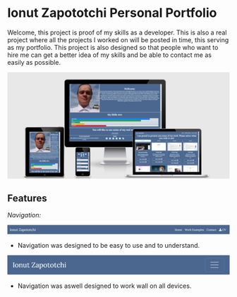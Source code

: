 # Ionut Zapototchi Personal Portfolio

Welcome, this project is proof of my skills as a developer. This is also a real project where all the projects I worked on will be posted in time, this serving as my portfolio. This project is also designed so that people who want to hire me can get a better idea of ​​my skills and be able to contact me as easily as possible.

![Website on different screen sizes](readme-assets\screens.png)

## Features

 _Navigation:_

![NavBar Desktop](https://github.com/lseparatio/personal-portofolio/blob/524b01468659eb7925bbae465bf38e038ebbe800/readme-assets/navbar-desktop.jpg)

 - Navigation was designed to be easy to use and to understand.

![NavBar Mobile](readme-assets\navbar-mobile.jpg)

 - Navigation was aswell designed to work wall on all devices.
